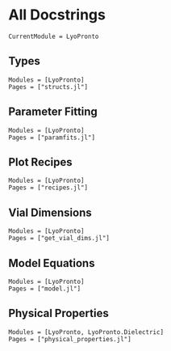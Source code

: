 # All Docstrings
```@meta
CurrentModule = LyoPronto
```

## Types
```@autodocs
Modules = [LyoPronto]
Pages = ["structs.jl"]
```

## Parameter Fitting
```@autodocs
Modules = [LyoPronto]
Pages = ["paramfits.jl"]
```

## Plot Recipes
```@autodocs
Modules = [LyoPronto]
Pages = ["recipes.jl"]
```


## Vial Dimensions
```@autodocs
Modules = [LyoPronto]
Pages = ["get_vial_dims.jl"]
```

## Model Equations
```@autodocs
Modules = [LyoPronto]
Pages = ["model.jl"]
```

## Physical Properties
```@autodocs
Modules = [LyoPronto, LyoPronto.Dielectric]
Pages = ["physical_properties.jl"]
```